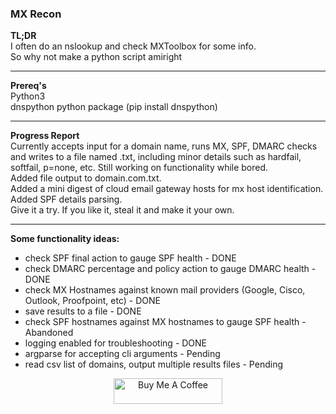 ### MX Recon

**TL;DR**  
I often do an nslookup and check MXToolbox for some info.  
So why not make a python script amiright  
______________________________________________________________  

**Prereq's**  
Python3  
dnspython python package (pip install dnspython)
______________________________________________________________  

**Progress Report**  
Currently accepts input for a domain name, runs MX, SPF, DMARC checks and writes to a file named <domain>.txt, including minor details such as hardfail, softfail, p=none, etc. Still working on functionality while bored.<br>
  Added file output to domain.com.txt.<br>
  Added a mini digest of cloud email gateway hosts for mx host identification.<br>
  Added SPF details parsing.<br>
Give it a try. If you like it, steal it and make it your own. 
______________________________________________________________  
  
**Some functionality ideas:**  
* check SPF final action to gauge SPF health - DONE  
* check DMARC percentage and policy action to gauge DMARC health - DONE 
* check MX Hostnames against known mail providers (Google, Cisco, Outlook, Proofpoint, etc) - DONE  
* save results to a file - DONE  
* check SPF hostnames against MX hostnames to gauge SPF health - Abandoned  
* logging enabled for troubleshooting - DONE
* argparse for accepting cli arguments - Pending  
* read csv list of domains, output multiple results files - Pending  




<p align=center>
<a href="https://www.buymeacoffee.com/cpardue0" target="_blank"><img src="https://cdn.buymeacoffee.com/buttons/default-orange.png" alt="Buy Me A Coffee" height="41" width="174"></a>
</p>
